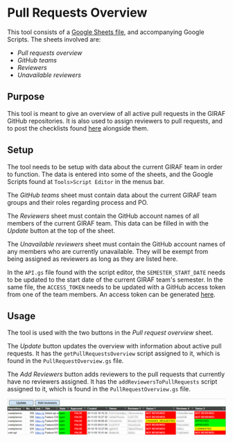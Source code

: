 # Pull Requests Overview

This tool consists of a [Google Sheets file](https://docs.google.com/spreadsheets/d/1-sXJVpQ2t_tSH6aG8B6KGxP1lkA2jufn4xXiq2vq_og/edit?usp=sharing),
and accompanying Google Scripts. The sheets involved are:

- _Pull requests overview_
- _GitHub teams_
- _Reviewers_
- _Unavailable reviewers_

## Purpose

This tool is meant to give an overview of all active pull requests in the GIRAF
GitHub repositories.
It is also used to assign reviewers to pull requests, and to post the checklists
found [here](../../../Review_Checklists/2020E/index.md) alongside them.

## Setup

The tool needs to be setup with data about the current GIRAF team in order to function.
The data is entered into some of the sheets, and the Google Scripts found at
`Tools>Script Editor` in the menus bar.

The _GitHub teams_ sheet must contain data about the current GIRAF team groups
and their roles regarding process and PO.

The _Reviewers_ sheet must contain the GitHub account names of all members of the current GIRAF team.
This data can be filled in with the _Update_ button at the top of the sheet.

The _Unavailable reviewers_ sheet must contain the GitHub account names of any members
who are currently unavailable. They will be exempt from being assigned as reviewers
as long as they are listed here.

In the `API.gs` file found with the script editor, the `SEMESTER_START_DATE` needs
to be updated to the start date of the current GIRAF team's semester. In the same
file, the `ACCESS_TOKEN` needs to be updated with a GitHub access token from one
of the team members. An access token can be generated [here](https://github.com/settings/tokens).

## Usage

The tool is used with the two buttons in the _Pull request overview_ sheet.

The _Update_ button updates the overview with information about active pull requests. 
It has the `getPullRequestsOverview` script assigned to it, which is found in the
`PullRequestOverview.gs` file.

The _Add Reviewers_ button adds reviewers to the pull requests that currently have
no reviewers assigned. It has the `addReviewersToPullRequests` script assigned
to it, which is found in the `PullRequestOverview.gs` file.

![](../../resources/pull_request_overview.png "Pull Requests Overview")